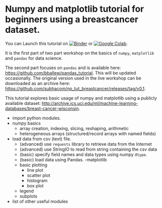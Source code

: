 # Numpy and matplotlib tutorial for beginners using a breastcancer dataset.

You can Launch this tutorial on [![Binder](https://mybinder.org/badge_logo.svg)](http://mybinder.org/v2/gh/subhacom/np_tut_breastcancer/master) or [![Google Colab](https://badgen.net/badge/Launch/on%20Google%20Colab/blue?icon=terminal)](https://colab.research.google.com/github/subhacom/np_tut_breastcancer/blob/master/Wisconsin_breast_cancer_data.ipynb).

It is the first part of two part workshop on the basics of `numpy`, `matplotlib` and `pandas` for data science.

The second part focuses on `pandas` and is available here: https://github.com/bballew/pandas_tutorial.
This will be updated occasionally. The original version used in the live workshop can be downloaded as an archive here: https://github.com/subhacom/np_tut_breastcancer/releases/tag/v0.1.

This tutorial explores basic usage of numpy and matplotlib using a publicly available dataset: http://archive.ics.uci.edu/ml/machine-learning-databases/breast-cancer-wisconsin.
- import python modules.
- numpy basics
  - array creation, indexing, slicing, reshaping, arithmetic
  - heterogeneous arrays (structured/record arrays with named fields)
- load data from csv (text) file.
  - (advanced) use `requests` library to retrieve data from the Internet
  - (advanced) use StringIO to read from string containing the csv data
  - (basic) specify field names and data types using numpy `dtype`.
  - (basic) load data using Pandas.
-matplotlib
  - basic plotting
    - line plot
    - scatter plot
    - histogram
    - box plot
  - legend
  - subplots
- list of other useful modules  

